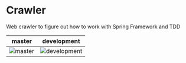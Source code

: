 # Crawler
Web crawler to figure out how to work with Spring Framework and TDD

| master            | development         |
| ----------------- | ------------------- |
| ![master][master] | ![development][dev] |

[master]: https://travis-ci.org/Szymon2603/crawler.svg?branch=master "Master"
[dev]: https://travis-ci.org/Szymon2603/crawler.svg?branch=development "Development"